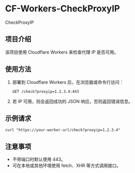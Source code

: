 # CF-Workers-CheckProxyIP
CheckProxyIP

## 项目介绍
该项目使用 Cloudflare Workers 来检查代理 IP 是否可用。

## 使用方法
1. 部署到 Cloudflare Workers 后，在浏览器或命令行访问：
   ```
   GET /check?proxyip=1.2.3.4:443
   ```
2. 若 IP 可用，则会返回成功的 JSON 响应，否则返回错误信息。

## 示例请求
```
curl "https://your-worker-url/check?proxyip=1.2.3.4"
```

## 注意事项
- 不带端口时默认使用 443。
- 可在本地或其他环境使用 fetch、XHR 等方式调用接口。
